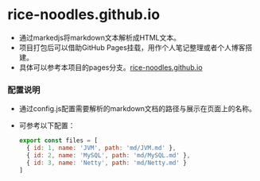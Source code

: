 # rice-noodles.github.io

+ 通过markedjs将markdown文本解析成HTML文本。
+ 项目打包后可以借助GitHub Pages挂载，用作个人笔记整理或者个人博客搭建。
+ 具体可以参考本项目的pages分支。[rice-noodles.github.io](https://rice-noodles.github.io)

### 配置说明

+ 通过config.js配置需要解析的markdown文档的路径与展示在页面上的名称。

+ 可参考以下配置：

  ~~~js
  export const files = [
    { id: 1, name: 'JVM', path: 'md/JVM.md' },
    { id: 2, name: 'MySQL', path: 'md/MySQL.md' },
    { id: 3, name: 'Netty', path: 'md/Netty.md' }
  ]
  ~~~

  


